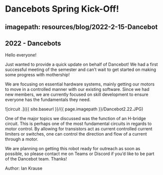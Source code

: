 # Dancebots Spring Kick-Off!
## imagepath: resources/blog/2022-2-15-Dancebot
## 2022 - Dancebots

Hello everyone! 

Just wanted to provide a quick update on behalf of Dancebot! We had a first successful meeting of the semester and can’t wait to get started on making some progress with mothership!

 We are focusing on essential hardware systems, mainly getting our motors to move in a controlled manner with our existing software. Since we had new members, we are currently focused on skill development to ensure everyone has the fundamentals they need. 

![circuit .]({{ site.baseurl }}/{{ page.imagepath }}/Dancebot2.22.JPG)

One of the major topics we discussed was the function of an H-bridge circuit. This is perhaps one of the most fundamental circuits in regards to motor control. By allowing for transistors act as current controlled current limiters or switches, one can control the direction and flow of a current through a motor. 

We are planning on getting this robot ready for outreach as soon as possible, so please contact me on Teams or Discord if you’d like to be part of the Dancebot team. Thanks! 


Author: Ian Krause 
